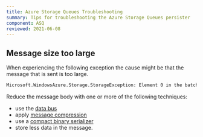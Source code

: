 ```yaml
---
title: Azure Storage Queues Troubleshooting
summary: Tips for troubleshooting the Azure Storage Queues persister
component: ASQ
reviewed: 2021-06-08
---
```


## Message size too large

When experiencing the following exception the cause might be that the message that is sent is too large.

```txt
Microsoft.WindowsAzure.Storage.StorageException: Element 0 in the batch returned an unexpected response code.
```

Reduce the message body with one or more of the following techniques:

- use the [data bus](/nservicebus/messaging/databus/)
- apply [message compression](https://www.nuget.org/packages/NServiceBus.Compression/)
- use a [compact binary serializer](/nservicebus/community/#serializers)
- store less data in the message.
